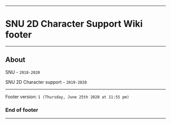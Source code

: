 
***

# SNU 2D Character Support Wiki footer

***

## About

SNU - `2018-2020`

SNU 2D Character support - `2019-2020`

***

Footer version: `1 (Thursday, June 25th 2020 at 11:55 pm)`

### End of footer

***
